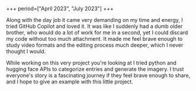 +++
period=["April 2023", "July 2023"]
+++

Along with the day job it came very demanding on my time and energy, I tried GitHub Copilot and loved it. It was like I suddenly had a dumb older brother, who would do a lot of work for me in a second, yet I could discard my code without too much attachment. It made me feel brave enough to study video formats and the editing process much deeper, which I never thought I would.

While working on this very project you're looking at I tried python and hugging face APIs to categorize entries and generate the imagery. I trust everyone's story is a fascinating journey if they feel brave enough to share, and I hope to give an example with this little project.
